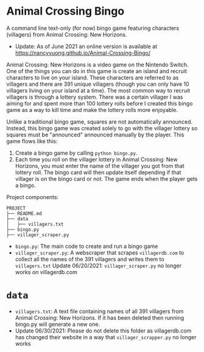 # Animal Crossing Bingo
A command line text-only (for now) bingo game featuring characters (villagers) from Animal Crossing: New Horizons.
* Update: As of June 2021 an online version is available at https://nancyvuong.github.io/Animal-Crossing-Bingo/

Animal Crossing: New Horizons is a video game on the Nintendo Switch. One of the things you can do in this game is create an island and recruit characters to live on your island. These characters are referred to as villagers and there are 391 unique villagers (though you can only have 10 villagers living on your island at a time). The most common way to recruit villagers is through a lottery system. There was a certain villager I was aiming for and spent more than 100 lottery rolls before I created this bingo game as a way to kill time and make the lottery rolls more enjoyable.

Unlike a traditional bingo game, squares are not automatically announced. Instead, this bingo game was created solely to go with the villager lottery so squares must be "announced" announced manually by the player. This game flows like this:

1) Create a bingo game by calling `python bingo.py`.
2) Each time you roll on the villager lottery in Animal Crossing: New Horizons, you must enter the name of the villager you got from that lottery roll. The bingo card will then update itself depending if that villager is on the bingo card or not. The game ends when the player gets a bingo.

Project components:
```
PROJECT
├── README.md
├── data
│   ├── villagers.txt
├── bingo.py
├── villager_scraper.py
```

* `bingo.py`: The main code to create and run a bingo game
* `villager_scraper.py`: A webscraper that scrapes `villagerdb.com` to collect all the names of the 391 villagers and writes them to `villagers.txt` Update 06/20/2021: `villager_scraper.py` no longer works on villagerdb.com


# `data`
* `villagers.txt`: A text file containing names of all 391 villagers from Animal Crossing: New Horizons. If it has been deleted then running bingo.py will generate a new one. 
* Update 06/30/2021: Please do not delete this folder as villagerdb.com has changed their website in a way that `villager_scrapper.py` no longer works
